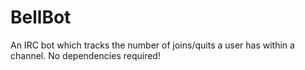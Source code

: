 # BellBot
An IRC bot which tracks the number of joins/quits a user has within a channel. No dependencies required!
